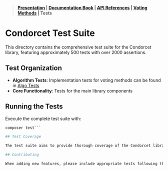 > **[Presentation](../README.md) | [Documentation Book](https://docs.condorcet.io) | [API References](/Docs/api-reference/README.md) | [Voting Methods](/Docs/VotingMethods.md) | Tests**

# Condorcet Test Suite

This directory contains the comprehensive test suite for the Condorcet library, featuring approximately 500 tests with over 2000 assertions.

## Test Organization

- **Algorithm Tests**: Implementation tests for voting methods can be found in [Algo Tests](lib/Algo/)
- **Core Functionality**: Tests for the main library components

## Running the Tests

Execute the complete test suite with:

```bash
composer test```

## Test Coverage

The test suite aims to provide thorough coverage of the Condorcet library functionality, ensuring reliable and accurate voting calculations across all supported methods.

## Contributing

When adding new features, please include appropriate tests following the existing patterns in this directory.
